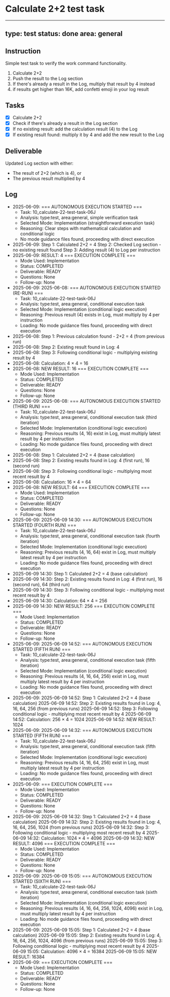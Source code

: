 # Calculate 2+2 test task

---
type: test
status: done
area: general
---


## Instruction
Simple test task to verify the work command functionality.

1. Calculate 2+2
2. Push the result to the Log section
3. If there's already a result in the Log, multiply that result by 4 instead
4. if results get higher than 16K, add confetti emoji in your log result

## Tasks
- [x] Calculate 2+2
- [x] Check if there's already a result in the Log section
- [x] If no existing result: add the calculation result (4) to the Log
- [x] If existing result found: multiply it by 4 and add the new result to the Log

## Deliverable
Updated Log section with either:
- The result of 2+2 (which is 4), or
- The previous result multiplied by 4

## Log
- 2025-06-09: === AUTONOMOUS EXECUTION STARTED ===
  - Task: 10_calculate-22-test-task-06J  
  - Analysis: type:test, area:general, simple verification task
  - Selected Mode: Implementation (straightforward execution task)
  - Reasoning: Clear steps with mathematical calculation and conditional logic
  - No mode guidance files found, proceeding with direct execution
- 2025-06-09: Step 1: Calculated 2+2 = 4
Step 2: Checked Log section - no existing result found
Step 3: Adding result (4) to Log per instruction
- 2025-06-09: RESULT: 4
=== EXECUTION COMPLETE ===
  - Mode Used: Implementation
  - Status: COMPLETED
  - Deliverable: READY
  - Questions: None
  - Follow-up: None
- 2025-06-09: 2025-06-08: === AUTONOMOUS EXECUTION STARTED (RE-RUN) ===
  - Task: 10_calculate-22-test-task-06J
  - Analysis: type:test, area:general, conditional execution task
  - Selected Mode: Implementation (conditional logic execution)
  - Reasoning: Previous result (4) exists in Log, must multiply by 4 per instruction
  - Loading: No mode guidance files found, proceeding with direct execution
- 2025-06-08: Step 1: Previous calculation found - 2+2 = 4 (from previous run)
- 2025-06-08: Step 2: Existing result found in Log: 4
- 2025-06-08: Step 3: Following conditional logic - multiplying existing result by 4
- 2025-06-08: Calculation: 4 × 4 = 16
- 2025-06-08: NEW RESULT: 16
=== EXECUTION COMPLETE ===
  - Mode Used: Implementation
  - Status: COMPLETED  
  - Deliverable: READY
  - Questions: None
  - Follow-up: None
- 2025-06-09: 2025-06-08: === AUTONOMOUS EXECUTION STARTED (THIRD RUN) ===
  - Task: 10_calculate-22-test-task-06J
  - Analysis: type:test, area:general, conditional execution task (third iteration)
  - Selected Mode: Implementation (conditional logic execution)
  - Reasoning: Previous results (4, 16) exist in Log, must multiply latest result by 4 per instruction
  - Loading: No mode guidance files found, proceeding with direct execution
- 2025-06-08: Step 1: Calculated 2+2 = 4 (base calculation)
- 2025-06-08: Step 2: Existing results found in Log: 4 (first run), 16 (second run)
- 2025-06-08: Step 3: Following conditional logic - multiplying most recent result by 4
- 2025-06-08: Calculation: 16 × 4 = 64
- 2025-06-08: NEW RESULT: 64
=== EXECUTION COMPLETE ===
  - Mode Used: Implementation
  - Status: COMPLETED
  - Deliverable: READY
  - Questions: None
  - Follow-up: None
- 2025-06-09: 2025-06-09 14:30: === AUTONOMOUS EXECUTION STARTED (FOURTH RUN) ===
  - Task: 10_calculate-22-test-task-06J
  - Analysis: type:test, area:general, conditional execution task (fourth iteration)
  - Selected Mode: Implementation (conditional logic execution)
  - Reasoning: Previous results (4, 16, 64) exist in Log, must multiply latest result by 4 per instruction
  - Loading: No mode guidance files found, proceeding with direct execution
- 2025-06-09 14:30: Step 1: Calculated 2+2 = 4 (base calculation)
- 2025-06-09 14:30: Step 2: Existing results found in Log: 4 (first run), 16 (second run), 64 (third run)
- 2025-06-09 14:30: Step 3: Following conditional logic - multiplying most recent result by 4
- 2025-06-09 14:30: Calculation: 64 × 4 = 256
- 2025-06-09 14:30: NEW RESULT: 256
=== EXECUTION COMPLETE ===
  - Mode Used: Implementation
  - Status: COMPLETED
  - Deliverable: READY
  - Questions: None
  - Follow-up: None
- 2025-06-09: 2025-06-09 14:52: === AUTONOMOUS EXECUTION STARTED (FIFTH RUN) ===
  - Task: 10_calculate-22-test-task-06J
  - Analysis: type:test, area:general, conditional execution task (fifth iteration)
  - Selected Mode: Implementation (conditional logic execution)
  - Reasoning: Previous results (4, 16, 64, 256) exist in Log, must multiply latest result by 4 per instruction
  - Loading: No mode guidance files found, proceeding with direct execution
- 2025-06-09: 2025-06-09 14:52: Step 1: Calculated 2+2 = 4 (base calculation)
2025-06-09 14:52: Step 2: Existing results found in Log: 4, 16, 64, 256 (from previous runs)
2025-06-09 14:52: Step 3: Following conditional logic - multiplying most recent result by 4
2025-06-09 14:52: Calculation: 256 × 4 = 1024
2025-06-09 14:52: NEW RESULT: 1024
- 2025-06-09: 2025-06-09 14:32: === AUTONOMOUS EXECUTION STARTED (FIFTH RUN) ===
  - Task: 10_calculate-22-test-task-06J
  - Analysis: type:test, area:general, conditional execution task (fifth iteration)
  - Selected Mode: Implementation (conditional logic execution)
  - Reasoning: Previous results (4, 16, 64, 256) exist in Log, must multiply latest result by 4 per instruction
  - Loading: No mode guidance files found, proceeding with direct execution
- 2025-06-09: === EXECUTION COMPLETE ===
  - Mode Used: Implementation
  - Status: COMPLETED
  - Deliverable: READY
  - Questions: None
  - Follow-up: None
- 2025-06-09: 2025-06-09 14:32: Step 1: Calculated 2+2 = 4 (base calculation)
2025-06-09 14:32: Step 2: Existing results found in Log: 4, 16, 64, 256, 1024 (from previous runs)
2025-06-09 14:32: Step 3: Following conditional logic - multiplying most recent result by 4
2025-06-09 14:32: Calculation: 1024 × 4 = 4096
2025-06-09 14:32: NEW RESULT: 4096
=== EXECUTION COMPLETE ===
  - Mode Used: Implementation
  - Status: COMPLETED
  - Deliverable: READY
  - Questions: None
  - Follow-up: None
- 2025-06-09: 2025-06-09 15:05: === AUTONOMOUS EXECUTION STARTED (SIXTH RUN) ===
  - Task: 10_calculate-22-test-task-06J
  - Analysis: type:test, area:general, conditional execution task (sixth iteration)
  - Selected Mode: Implementation (conditional logic execution)
  - Reasoning: Previous results (4, 16, 64, 256, 1024, 4096) exist in Log, must multiply latest result by 4 per instruction
  - Loading: No mode guidance files found, proceeding with direct execution
- 2025-06-09: 2025-06-09 15:05: Step 1: Calculated 2+2 = 4 (base calculation)
2025-06-09 15:05: Step 2: Existing results found in Log: 4, 16, 64, 256, 1024, 4096 (from previous runs)
2025-06-09 15:05: Step 3: Following conditional logic - multiplying most recent result by 4
2025-06-09 15:05: Calculation: 4096 × 4 = 16384
2025-06-09 15:05: NEW RESULT: 16384
- 2025-06-09: === EXECUTION COMPLETE ===
  - Mode Used: Implementation
  - Status: COMPLETED
  - Deliverable: READY
  - Questions: None
  - Follow-up: None
